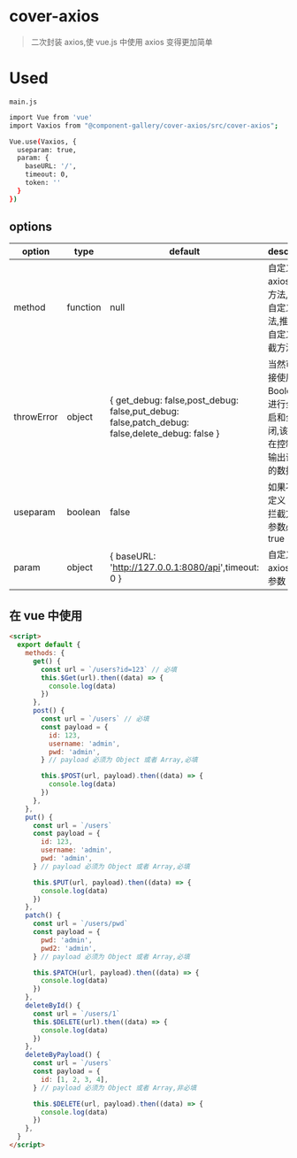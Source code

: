 # cover-axios

> 二次封装 axios,使 vue.js 中使用 axios 变得更加简单

# Used

`main.js`

```bash
import Vue from 'vue'
import Vaxios from "@component-gallery/cover-axios/src/cover-axios";

Vue.use(Vaxios, {
  useparam: true,
  param: {
    baseURL: '/',
    timeout: 0,
    token: ''
  }
})
```

## options

| option     | type     | default                                                                                        | description                                                                          |
| ---------- | -------- | ---------------------------------------------------------------------------------------------- | ------------------------------------------------------------------------------------ |
| method     | function | null                                                                                           | 自定义 axios 拦截方法,如果有自定义的方法,推荐设置自定义的拦截方法                    |
| throwError | object   | { get_debug: false,post_debug: false,put_debug: false,patch_debug: false,delete_debug: false } | 当然可以直接使用 Boolean 值进行全部开启和全部关闭,该作用是在控制台中输出请求到的数据 |
| useparam   | boolean  | false                                                                                          | 如果不想自定义 axios 拦截方法,该参数必须为 true                                      |
| param      | object   | { baseURL: '<http://127.0.0.1:8080/api>',timeout: 0 }                                          | 自定义 axios 拦截参数                                                                |

## 在 vue 中使用

```html
<script>
  export default {
    methods: {
      get() {
        const url = `/users?id=123` // 必填
        this.$Get(url).then((data) => {
          console.log(data)
        })
      },
      post() {
        const url = `/users` // 必填
        const payload = {
          id: 123,
          username: 'admin',
          pwd: 'admin',
        } // payload 必须为 Object 或者 Array,必填

        this.$POST(url, payload).then((data) => {
          console.log(data)
        })
      },
    },
    put() {
      const url = `/users`
      const payload = {
        id: 123,
        username: 'admin',
        pwd: 'admin',
      } // payload 必须为 Object 或者 Array,必填

      this.$PUT(url, payload).then((data) => {
        console.log(data)
      })
    },
    patch() {
      const url = `/users/pwd`
      const payload = {
        pwd: 'admin',
        pwd2: 'admin',
      } // payload 必须为 Object 或者 Array,必填

      this.$PATCH(url, payload).then((data) => {
        console.log(data)
      })
    },
    deleteById() {
      const url = `/users/1`
      this.$DELETE(url).then((data) => {
        console.log(data)
      })
    },
    deleteByPayload() {
      const url = `/users`
      const payload = {
        id: [1, 2, 3, 4],
      } // payload 必须为 Object 或者 Array,非必填

      this.$DELETE(url, payload).then((data) => {
        console.log(data)
      })
    },
  }
</script>
```
